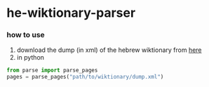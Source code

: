 # he-wiktionary-parser

### how to use

1. download the dump (in xml) of the hebrew wiktionary from [here](https://dumps.wikimedia.org/)
2. in python
```python
from parse import parse_pages
pages = parse_pages("path/to/wiktionary/dump.xml")
```
